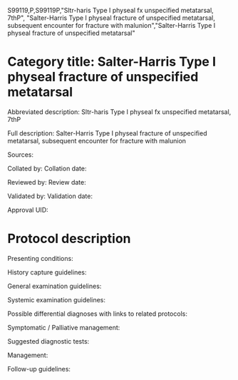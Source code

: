 S99119,P,S99119P,"Sltr-haris Type I physeal fx unspecified metatarsal, 7thP", "Salter-Harris Type I physeal fracture of unspecified metatarsal, subsequent encounter for fracture with malunion","Salter-Harris Type I physeal fracture of unspecified metatarsal"
# Category title: Salter-Harris Type I physeal fracture of unspecified metatarsal

Abbreviated description: Sltr-haris Type I physeal fx unspecified metatarsal, 7thP

Full description: Salter-Harris Type I physeal fracture of unspecified metatarsal, subsequent encounter for fracture with malunion

Sources:

Collated by:
Collation date:

Reviewed by:
Review date:

Validated by:
Validation date:

Approval UID:

# Protocol description

Presenting conditions:

History capture guidelines:

General examination guidelines:

Systemic examination guidelines:

Possible differential diagnoses with links to related protocols:

Symptomatic / Palliative management:

Suggested diagnostic tests:

Management:

Follow-up guidelines:
